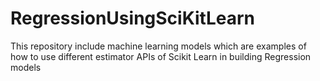 # RegressionUsingSciKitLearn
This repository include machine learning models which are examples of how to use different estimator APIs of Scikit Learn in building Regression models
